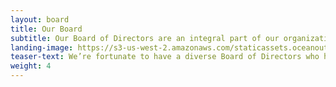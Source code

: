 ```yaml
---
layout: board 
title: Our Board
subtitle: Our Board of Directors are an integral part of our organization and contribute valuable insights through their expertise in sustainable seafood markets, international business, social entrepreneurship, natural resource management, legal systems, economics, organizational effectiveness, fisheries management and finance. 
landing-image: https://s3-us-west-2.amazonaws.com/staticassets.oceanoutcomes.org/rollover+images/our-advisors-hover.jpg
teaser-text: We’re fortunate to have a diverse Board of Directors who help us increase the impact of our efforts to improve the sustainability of fisheries, fishing communities, and global seafood supply.  
weight: 4
---
```

